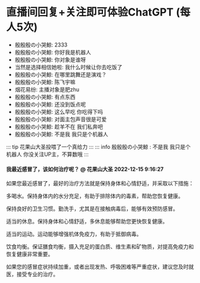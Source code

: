 # 直播间回复+关注即可体验ChatGPT (每人5次)
<ul class="gpt-fix-window"><li>殷殷殷の小哭鯨: <span style="color:var(--vp-c-brand);"> 2333</span></li><li>殷殷殷の小哭鯨: <span style="color:var(--vp-c-brand);"> 你好我是机器人</span></li><li>殷殷殷の小哭鯨: <span style="color:var(--vp-c-brand);"> 你对象是谁呀</span></li><li>当然是选择相信她啦: <span style="color:var(--vp-c-brand);"> 我什么时候让你去吃饭了</span></li><li>殷殷殷の小哭鯨: <span style="color:var(--vp-c-brand);"> 在哪里跳舞还是演戏？</span></li><li>殷殷殷の小哭鯨: <span style="color:var(--vp-c-brand);"> 陈飞宇嘛</span></li><li>烟花易纷: <span style="color:var(--vp-c-brand);"> 主播对象是肥zhu</span></li><li>殷殷殷の小哭鯨: <span style="color:var(--vp-c-brand);"> 有点东西</span></li><li>殷殷殷の小哭鯨: <span style="color:var(--vp-c-brand);"> 还没到饭点呢</span></li><li>殷殷殷の小哭鯨: <span style="color:var(--vp-c-brand);"> 这么早吃 你吃得下吗</span></li><li>殷殷殷の小哭鯨: <span style="color:var(--vp-c-brand);"> 对面主包声音很是可爱</span></li><li>殷殷殷の小哭鯨: <span style="color:var(--vp-c-brand);"> 趁羊不在 我们私奔吧</span></li><li>殷殷殷の小哭鯨: <span style="color:var(--vp-c-brand);"> 不是我 我只是个机器人</span></li></ul>

::: tip 花果山大圣投喂了一个真给力
:::
::: info 殷殷殷の小哭鯨   :<span style="color:var(--vp-c-brand);"> 不是我 我只是个机器人 </span> 
 <span style="color:var(--vp-c-brand);">你没关注UP主，不算数哦</span>
:::
#### 我最近感冒了，该如何治疗呢？ @ 花果山大圣  2022-12-15 9:16:27
如果您最近感冒了，最好的治疗方法就是保持身体和心情舒适，并采取以下措施：

多喝水。保持身体内的水分充足，有助于排除体内的毒素，帮助您恢复健康。

保持良好的卫生习惯。勤洗手，尤其是在接触病毒后，能够有效预防感冒。

适当的休息。保持身体和心情舒适，多休息能够帮助您更快恢复健康。

适当的运动。运动能够增强机体免疫力，有助于抵御病毒。

饮食均衡。保证膳食均衡，摄入充足的蛋白质、维生素和矿物质，对提高免疫力和恢复健康非常重要。

 如果您的感冒症状持续加重，或者出现发热、呼吸困难等严重症状，建议您及时就医，接受专业的治疗。